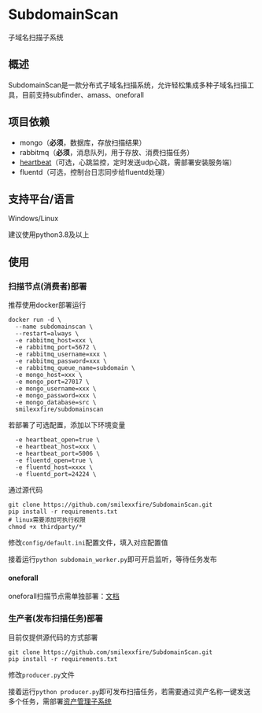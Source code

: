 # SubdomainScan
子域名扫描子系统
## 概述
SubdomainScan是一款分布式子域名扫描系统，允许轻松集成多种子域名扫描工具，目前支持subfinder、amass、oneforall

## 项目依赖
- mongo（**必须**，数据库，存放扫描结果）
- rabbitmq（**必须**，消息队列，用于存放、消费扫描任务）
- [heartbeat](https://github.com/smilexxfire/FlaskHeartBeat)（可选，心跳监控，定时发送udp心跳，需部署安装服务端）
- fluentd（可选，控制台日志同步给fluentd处理）

## 支持平台/语言
Windows/Linux

建议使用python3.8及以上
## 使用
### 扫描节点(消费者)部署
推荐使用docker部署运行
```shell
docker run -d \
  --name subdomainscan \
  --restart=always \
  -e rabbitmq_host=xxx \
  -e rabbitmq_port=5672 \
  -e rabbitmq_username=xxx \
  -e rabbitmq_password=xxx \
  -e rabbitmq_queue_name=subdomain \
  -e mongo_host=xxx \
  -e mongo_port=27017 \
  -e mongo_username=xxx \
  -e mongo_password=xxx \
  -e mongo_database=src \
  smilexxfire/subdomainscan
```
若部署了可选配置，添加以下环境变量
```shell
  -e heartbeat_open=true \
  -e heartbeat_host=xxx \
  -e heartbeat_port=5006 \
  -e fluentd_open=true \
  -e fluentd_host=xxxx \
  -e fluentd_port=24224 \
```
通过源代码
```shell
git clone https://github.com/smilexxfire/SubdomainScan.git
pip install -r requirements.txt
# linux需要添加可执行权限
chmod +x thirdparty/*
```
修改`config/default.ini`配置文件，填入对应配置值

接着运行`python subdomain_worker.py`即可开启监听，等待任务发布
#### oneforall
oneforall扫描节点需单独部署：[文档](https://github.com/smilexxfire/OneForallForMe)

### 生产者(发布扫描任务)部署
目前仅提供源代码的方式部署
```shell
git clone https://github.com/smilexxfire/SubdomainScan.git
pip install -r requirements.txt
```
修改`producer.py`文件

接着运行`python producer.py`即可发布扫描任务，若需要通过资产名称一键发送多个任务，需部署[资产管理子系统](https://github.com/smilexxfire/AssertManager)
